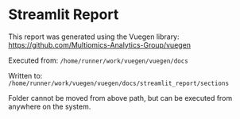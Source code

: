 # Streamlit Report

This report was generated using the Vuegen library:
https://github.com/Multiomics-Analytics-Group/vuegen

Executed from: `/home/runner/work/vuegen/vuegen/docs`

Written to: `/home/runner/work/vuegen/vuegen/docs/streamlit_report/sections`

Folder cannot be moved from above path, but can be executed
from anywhere on the system.
